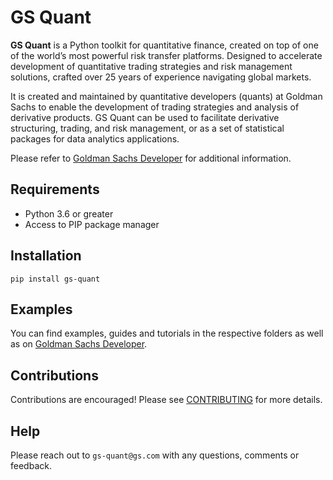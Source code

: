 # GS Quant

**GS Quant** is a Python toolkit for quantitative finance, created on top of one of the world’s most powerful risk transfer platforms. Designed to accelerate development of quantitative trading strategies and risk management solutions, crafted over 25 years of experience navigating global markets.

It is created and maintained by quantitative developers (quants) at Goldman Sachs to enable the development of trading strategies and analysis of derivative products. GS Quant can be used to facilitate derivative structuring, trading, and risk management, or as a set of statistical packages for data analytics applications.

Please refer to [Goldman Sachs Developer](https://developer.gs.com/docs/gsquant/) for additional information.

## Requirements

* Python 3.6 or greater
* Access to PIP package manager

## Installation

```
pip install gs-quant
```

## Examples

You can find examples, guides and tutorials in the respective folders as well as on [Goldman Sachs Developer](https://developer.gs.com/docs/gsquant/).

## Contributions

Contributions are encouraged! Please see [CONTRIBUTING](CONTRIBUTING.md) for more details.

## Help

Please reach out to `gs-quant@gs.com` with any questions, comments or feedback.
